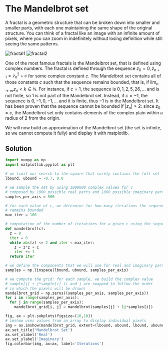 # The Mandelbrot set

A fractal is a geometric structure that can be broken down into smaller and smaller parts, with each one maintaining the same shape of the original structure. You can think of a fractal like an image with an infinite amount of pixels, where you can zoom in indefinitely without losing definition while still seeing the same patterns.

![fractal1](https://georgemdallas.files.wordpress.com/2014/05/von_koch_curve-1.jpg)
![fractal2](https://www.stsci.edu/~lbradley/seminar/images/sierpinski.gif)

One of the most famous fractals is the Mandelbrot set, that is defined using complex numbers. The fractal is defined through the sequence $z_{0} = 0, z_{n+1} = z_{n}^2 + c$ for some complex constant $c$. The Mandelbrot set contains all of those constants $c$ such that the sequence remains bounded, that is, if $\lim_{n\to\infty} z_n < k \in \mathbb{N}$. For instance, if $c = 1$, the sequence is $0, 1, 2, 5, 26, \dots$ and is not finite, so $1$ is not part of the Mandelbrot set. Instead, if $c = -1$, the sequence is $0, -1, 0, -1, \dots$ and it is finite, thus $-1$ is in the Mandelbrot set. It has been proven that the sequence cannot be bounded if $|z_n| > 2$: since $z_0 = c$, the Mandelbrot set only contains elements of the complex plain within a radius of 2 from the origin.

We will now build an approximation of the Mandelbrot set (the set is infinite, so we cannot compute it fully) and display it with matplotlib.

## Solution

```py
import numpy as np
import matplotlib.pyplot as plt

# we limit our search to the square that surely contains the full set
lbound, ubound = -0.7, 0.0

# we sample the set by using 1000000 complex values for c
# composed by 1000 possible real parts and 1000 possible imaginary parts
samples_per_axis = 500

# for each value of c, we determine for how many iterations the sequence
# remains bounded
max_iter = 100

# computation of the number of iterations for a given c using the sequence
def mandelbrot(c):
  z = 0
  iter = 0
  while abs(z) <= 2 and iter < max_iter:
    z = z*z + c
    iter += 1
  return iter

# we define the components that we will use for real and imaginary parts
samples = np.linspace(lbound, ubound, samples_per_axis)

# we compute the grid: for each sample, we build the complex value
# sample[j] + j*sample[i] (i and j are swapped to follow the order
# in which the pixels will be drawn)
mandelbrot_grid = np.zeros((samples_per_axis, samples_per_axis))
for i in range(samples_per_axis):
  for j in range(samples_per_axis):
    mandelbrot_grid[i, j] = mandelbrot(samples[j] + 1j*samples[i])

fig, ax = plt.subplots(figsize=(10,10))
# imshow uses values from an array to display individual pixels
img = ax.imshow(mandelbrot_grid, extent=(lbound, ubound, lbound, ubound), cmap='hot')
ax.set_title('Mandelbrot Set')
ax.set_xlabel('Real')
ax.set_ylabel('Imaginary')
fig.colorbar(img, ax=ax, label='Iterations')
```
